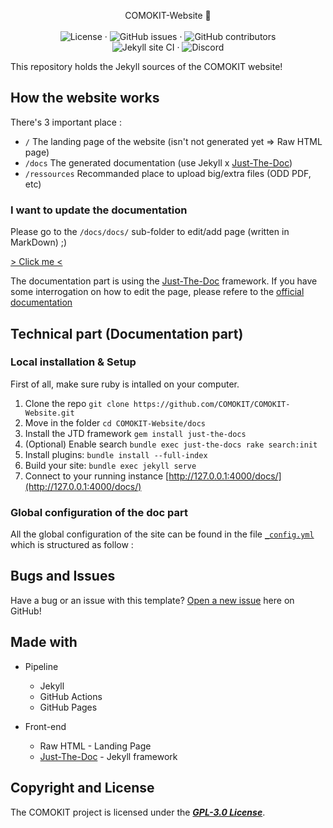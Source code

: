 <p align="center">
  
  <p align="center">
    COMOKIT-Website 📘
    <br />
    <br />
    <img src="https://img.shields.io/github/license/COMOKIT/COMOKIT-Website" alt="License" />
    ·
    <img src="https://img.shields.io/github/issues/COMOKIT/COMOKIT-Website" alt="GitHub issues" />
    ·
    <img src="https://img.shields.io/github/contributors/COMOKIT/COMOKIT-Website" alt="GitHub contributors" />
    <br />
    <img src="https://github.com/COMOKIT/COMOKIT-Website/workflows/Jekyll%20site%20CI/badge.svg?branch=master" alt="Jekyll site CI" />
    ·
    <img src="https://img.shields.io/discord/690125443952672780?label=Discord" alt="Discord" />
  </p>
</p>

This repository holds the Jekyll sources of the COMOKIT website!

## How the website works

There's 3 important place :
- `/` The landing page of the website (isn't not generated yet => Raw HTML page)
- `/docs` The generated documentation (use Jekyll x [Just-The-Doc](https://github.com/pmarsceill/just-the-docs))
- `/ressources` Recommanded place to upload big/extra files (ODD PDF, etc)

### I want to update the documentation

Please go to the `/docs/docs/` sub-folder to edit/add page (written in MarkDown) ;)

[> Click me <](https://github.com/COMOKIT/COMOKIT-Website/tree/master/docs/docs)

The documentation part is using the [Just-The-Doc](https://github.com/pmarsceill/just-the-docs) framework. If you have some interrogation on how to edit the page, please refere to the [official documentation](https://pmarsceill.github.io/just-the-docs/)

## Technical part (Documentation part)

### Local installation & Setup

First of all, make sure ruby is intalled on your computer.

1. Clone the repo `git clone https://github.com/COMOKIT/COMOKIT-Website.git`
1. Move in the folder `cd COMOKIT-Website/docs`
1. Install the JTD framework `gem install just-the-docs`
1. (Optional) Enable search `bundle exec just-the-docs rake search:init`
1. Install plugins: `bundle install --full-index`
1. Build your site: `bundle exec jekyll serve`
1. Connect to your running instance [http://127.0.0.1:4000/docs/](http://127.0.0.1:4000/docs/)

### Global configuration of the doc part

All the global configuration of the site can be found in the file [`_config.yml`](https://github.com/COMOKIT/COMOKIT-Website/blob/master/_config.yml) which is structured as follow :

## Bugs and Issues

Have a bug or an issue with this template? [Open a new issue](https://github.com/COMOKIT/COMOKIT-Website/issues/new) here on GitHub!

## Made with

* Pipeline
  * Jekyll
  * GitHub Actions
  * GitHub Pages

* Front-end
  * Raw HTML - Landing Page
  * [Just-The-Doc](https://github.com/pmarsceill/just-the-docs) - Jekyll framework

## Copyright and License

The COMOKIT project is licensed under the [***GPL-3.0 License***](https://github.com/COMOKIT/COMOKIT-Model/blob/master/LICENSE).
